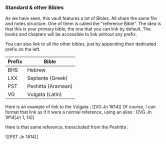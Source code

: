 
### Standard & other Bibles

As we have seen, this vault features a lot of Bibles. All share the same file and notes structure. One of them is called the "reference Bible". The idea is that this is your primary bible, the one that you can link by default. The books and chapters will be accessible to link without any prefix. 

You can also link to all the other bibles, just by appending their dedicated prefix on the left.

| **Prefix** | **Bible**              |
| ------ | ------------------ |
| BHS    | Hebrew             |
| LXX    | Septante (Greek)   |
| PST    | Peshitta (Aramean) |
| VG     | Vulgata (Latin)                   |

Here is an example of link to the Vulgata : [[VG Jn 1#14]]
Of course, I can format that link as if it were a normal reference, using an alias : [[VG Jn 1#14|Jn 1, 14]]

Here is that same reference, transcluded from the Peshitta :

![[PST Jn 1#14]]